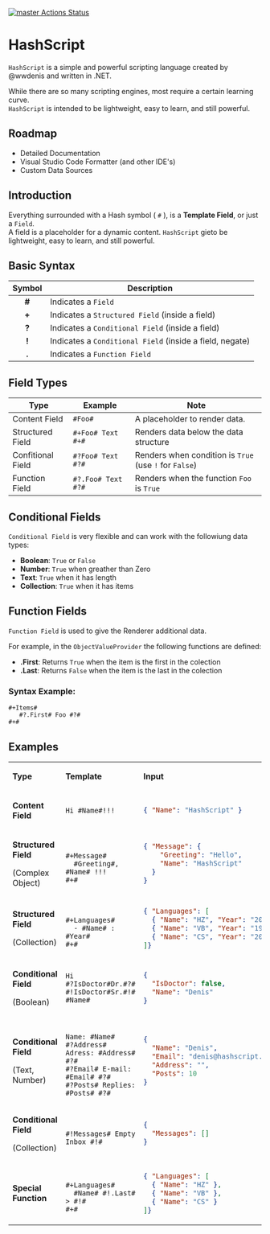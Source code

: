 [![master Actions Status](https://github.com/wwdenis/vbparser/workflows/test/badge.svg)](https://github.com/wwdenis/HashScript/actions)

# HashScript
`HashScript` is a simple and powerful scripting language created by @wwdenis and written in .NET.


While there are so many scripting engines, most require a certain learning curve.  
`HashScript` is intended to be lightweight, easy to learn, and still  powerful.

## Roadmap
- Detailed Documentation
- Visual Studio Code Formatter (and other IDE's)
- Custom Data Sources

## Introduction
Everything surrounded with a Hash symbol ( `#` ), is a **Template Field**, or just a `Field`.  
A field is a placeholder for a dynamic content.
`HashScript` gieto be lightweight, easy to learn, and still  powerful.

## Basic Syntax

| Symbol | Description |
| :--: | --------- |
| **#** | Indicates a `Field` |
| **+** | Indicates a `Structured Field` (inside a field) |
| **?** | Indicates a `Conditional Field` (inside a field) |
| **!** | Indicates a `Conditional Field` (inside a field, negate) |
| **.** | Indicates a `Function Field` |

## Field Types

| Type | Example | Note |
| -- | -- | -- |
| Content Field | `#Foo#` | A placeholder to render data. |
| Structured Field | `#+Foo# Text #+# `| Renders data below the data structure |
| Confitional Field | `#?Foo# Text #?# `| Renders when condition is `True` (use `!` for `False`) |
| Function Field | `#?.Foo# Text #?# `| Renders when the function `Foo` is `True` |

## Conditional Fields
`Conditional Field` is very flexible and can work with the followiung data types:
- **Boolean**: `True` or `False`
- **Number**: `True` when greather than Zero
- **Text**: `True` when it has length
- **Collection**: `True` when it has items

## Function Fields
`Function Field` is used to give the Renderer additional data.

For example, in the `ObjectValueProvider` the following functions are defined:
- **.First**: Returns `True` when the item is the first in the colection
- **.Last**: Returns `False` when the item is the last in the colection

### Syntax Example:
```
#+Items#
   #?.First# Foo #?#
#+# 
```

## Examples

<table>


<tr>
<td>

**Type** 

</td>
<td>

**Template** 

</td>
<td>

**Input** 

</td>
<td>

**Output** 

</td>
</tr>
<tr>
  <td>

  **Content Field**

  </td>
  <td>

  ```
  Hi #Name#!!!
  ```

  </td>
  <td>
      
  ```json
  { "Name": "HashScript" }
  ```
  </td>
  <td>
      
  ```
  Hi HashScript!!!         
  ```
  </td>
</tr>

<tr>
  <td>

  **Structured Field**

  (Complex Object)

  </td>
  <td>

  ```

  #+Message#
    #Greeting#, #Name# !!!
  #+#

  ```

  </td>
  <td>
      
  ```json
  { "Message": { 
      "Greeting": "Hello",
      "Name": "HashScript"
    }
  }
  ```
  </td>
  <td>
      
  ```
 
 
  Hello, HashScript
  

  ```
  </td>
</tr>

<tr>
  <td>

  **Structured Field**
  
  (Collection)

  </td>
  <td>

  ```

  #+Languages#
    - #Name# : #Year#
  #+#

  ```

  </td>
  <td>
      
  ```json
  { "Languages": [
    { "Name": "HZ", "Year": "2022" },
    { "Name": "VB", "Year": "1964" },
    { "Name": "CS", "Year": "2000" }
  ]}
  ```
  </td>
  <td>
      
  ```
 
  - HZ: 2022
  - VB: 1964
  - CS: 2000
  
  ```
  </td>
</tr>

<tr>
  <td>

  **Conditional Field**

  (Boolean)
  </td>
  <td>

  ```
  Hi
  #?IsDoctor#Dr.#?#
  #!IsDoctor#Sr.#!#
  #Name#
  ```

  </td>
  <td>
      
  ```json
  { 
    "IsDoctor": false,
    "Name": "Denis"
  }
  ```
  </td>
  <td>
      
  ```
  Hi

  Sr.
  Denis
  ```
  </td>
</tr>

<tr>
  <td>

  **Conditional Field**

  (Text, Number)
  </td>
  <td>

  ```

  Name: #Name#
  #?Address# Adress: #Address# #?#
  #?Email# E-mail: #Email# #?#
  #?Posts# Replies: #Posts# #?#

  ```

  </td>
  <td>
      
  ```json
  { 
    "Name": "Denis",
    "Email": "denis@hashscript.org",
    "Address": "",
    "Posts": 10
  }
  ```
  </td>
  <td>
      
  ```

  Name: Denis
    
  E-mail: denis@hashscript.org
  Replies: 10

  ```
  </td>
</tr>

<tr>
  <td>

  **Conditional Field**

  (Collection)
  </td>
  <td>

  ```

  #!Messages# Empty Inbox #!#

  ```

  </td>
  <td>
      
  ```json
  { 
    "Messages": []
  }
  ```
  </td>
  <td>
      
  ```

  Empty Inbox

  ```
  </td>
</tr>

<tr>
  <td>

  **Special Function**

  </td>
  <td>

  ```

  #+Languages#
    #Name# #!.Last# > #!#
  #+#

  ```

  </td>
  <td>
      
  ```json
  { "Languages": [
    { "Name": "HZ" },
    { "Name": "VB" },
    { "Name": "CS" }
  ]}
  ```
  </td>
  <td>
      
  ```


  HZ > VB > CS


  ```
  </td>
</tr>

</table>